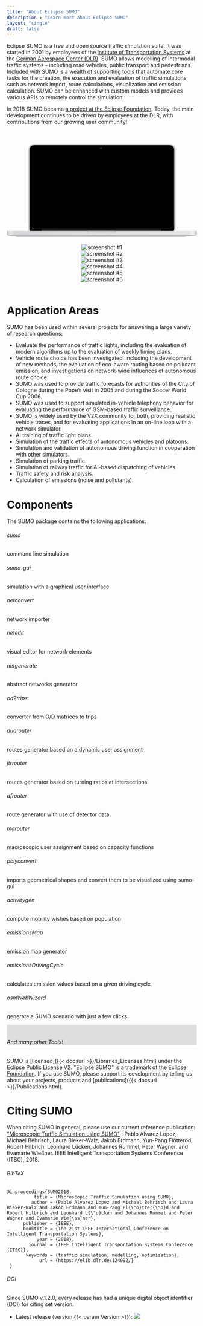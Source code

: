 ```yaml
---
title: "About Eclipse SUMO"
description : "Learn more about Eclipse SUMO"
layout: "single"
draft: false
---
```


Eclipse SUMO is a free and open source traffic simulation suite. It was started in 2001 by employees of the <a href="https://www.dlr.de/ts">Institute of Transportation Systems</a> at the <a href="https://www.dlr.de/">German Aerospace Center (DLR)</a>. SUMO allows modelling of intermodal traffic systems - including road vehicles, public transport and pedestrians. Included with SUMO is a wealth of supporting tools that automate core tasks for the creation, the execution and evaluation of traffic simulations, such as network import, route calculations, visualization and emission calculation. SUMO can be enhanced with custom models and provides various APIs to remotely control the simulation.

In 2018 SUMO became <a href="https://projects.eclipse.org/projects/automotive.sumo">a project at the Eclipse Foundation</a>. Today, the main development continues to be driven by employees at the DLR, with contributions from our growing user community!

<br>

<!-- Computer vector-image and screenshots -->
<center><div id="not_for_ie" class="col-sm-8 device-laptop">
<svg viewBox="0 0 707.42 398.84" class="computer-container transparent"> <defs id="defs66"> <linearGradient gradientUnits="userSpaceOnUse" gradientTransform="matrix(.99992 0 0 .86395 1.2423 49.596)" y2="472.52" y1="465.67" x2="359.08" x1="359.08" id="q"> <stop id="stop2" offset="0" stop-opacity=".70085" /> <stop id="stop4" offset="1" stop-opacity="0" stop-color="#4b5151" /> </linearGradient> <linearGradient id="p"> <stop id="stop7" offset="0" stop-color="#b3b3b3" /> <stop id="stop9" offset=".02" stop-color="#e9e9e9" /> <stop id="stop11" offset=".04" stop-color="#d4d4d7" /> <stop id="stop13" offset=".96" stop-color="#e4e4e6" /> <stop id="stop15" offset=".98" stop-color="#f4f4f4" /> <stop id="stop17" offset="1" stop-color="#b3b3b3" /> </linearGradient> <linearGradient id="o"> <stop id="stop20" offset="0" stop-color="#fff" /> <stop id="stop22" offset="1" stop-opacity=".8547" stop-color="#fff" /> </linearGradient> <radialGradient xlink:href="#o" gradientUnits="userSpaceOnUse" gradientTransform="matrix(1.2563,0,0,1.193485,-112.702,-103.27702)" r="3.4688" cy="101.43" cx="368.78" id="ab" /> <linearGradient xlink:href="#p" gradientUnits="userSpaceOnUse" gradientTransform="matrix(1.0024,0,0,0.73748,-19.2353,49.311)" y2="438.17" y1="438.17" x2="724.58" x1="19.123" id="r" /> <linearGradient gradientUnits="userSpaceOnUse" gradientTransform="matrix(1.0295,0,0,1.0095,-29.15,-87.1725)" y2="414.62" y1="35.017" x2="468.94" x1="423.08" id="s"> <stop id="stop27" offset="0" stop-color="#91404b" /> <stop id="stop29" offset=".40632" stop-color="#a3466f" /> <stop id="stop31" offset=".69016" stop-color="#915378" /> <stop id="stop33" offset="1" stop-color="#7d4984" /> </linearGradient> <linearGradient gradientUnits="userSpaceOnUse" gradientTransform="matrix(0.99992,0,0,0.86395,-16.8997,-34.053)" y2="472.52" y1="465.67" x2="359.08" x1="359.08" id="t"> <stop id="stop36" offset="0" stop-color="#c6c6c6" /> <stop id="stop38" offset="1" stop-color="#f2f2f2" /> </linearGradient> <linearGradient gradientUnits="userSpaceOnUse" gradientTransform="matrix(1.0083,0,0,0.76407,-21.24,20.861)" y2="485.04" y1="470.3" x2="334.45" x1="334.45" id="u"> <stop id="stop41" offset="0" stop-color="#d1d4d6" /> <stop id="stop43" offset=".5" stop-color="#a1a5a6" /> <stop id="stop45" offset="1" /> </linearGradient> <linearGradient xlink:href="#q" gradientUnits="userSpaceOnUse" gradientTransform="matrix(-1.0006,0,0,0.84879,718.068,-26.836)" y2="467.14" y1="467.8" x2="317.67" x1="310.54" id="v" /> <linearGradient xlink:href="#q" gradientUnits="userSpaceOnUse" gradientTransform="matrix(0.99992,0,0,0.86395,-16.8276,-34.066)" y2="467.14" y1="467.8" x2="317.67" x1="310.54" id="w" /> <linearGradient xlink:href="#p" gradientUnits="userSpaceOnUse" gradientTransform="matrix(0.99957,0,0,1,-18.191558,-83.51254)" y2="455.96" y1="455.96" x2="725.5" x1="18.2" id="x" /> <linearGradient gradientUnits="userSpaceOnUse" gradientTransform="matrix(1,0,0,2.3955,-18.142,-731.839)" y2="464.07" y1="464.07" x2="725.14" x1="18.142" id="y"> <stop id="stop51" offset="0" stop-opacity="0" stop-color="#cfcfcf" /> <stop id="stop53" offset=".5" stop-opacity=".84615" stop-color="#fff" /> <stop id="stop55" offset="1" stop-opacity="0" stop-color="#cfcfcf" /> </linearGradient> <linearGradient gradientUnits="userSpaceOnUse" gradientTransform="matrix(1.4772,0,0,0.89908,-204.002,-39.26)" y2="450.9" y1="439.86" x2="350.38" x1="350.38" id="z"> <stop id="stop58" offset="0" /> <stop id="stop60" offset=".5" stop-color="#4e4e4e" /> <stop id="stop62" offset="1" stop-color="#212121" /> </linearGradient> <linearGradient xlink:href="#o" gradientUnits="userSpaceOnUse" gradientTransform="matrix(1.3271,0,0,1.0058,-232.552,-81.4975)" y2="423.04" y1="97.768" x2="656.6" x1="525.28" id="aa" /> </defs> <g transform="matrix(1.0058955,0,0,0.8856864,-1.8760864,27.669255)" id="g150"> <rect style="fill:#d0d0d2;stroke:#b3b7b7;stroke-width:2;stroke-linecap:round;stroke-linejoin:bevel" id="rect68" ry="20.788" rx="19.999001" height="377.98999" width="542.42999" y="1.000002" x="82.888" /> <rect style="stroke:#000000;stroke-width:1.0088;stroke-linecap:round;stroke-linejoin:bevel" id="rect70" ry="17" rx="17" height="368.17001" width="535.76001" y="4.6169987" x="85.768005" /> <path inkscape:connector-curvature="0" style="opacity:0.16418;fill:url(#ab);stroke-width:1.2563" id="path76" d="m 354.95567,16.930536 a 4.359361,4.1414432 0 1 1 -8.71872,0 4.359361,4.1414432 0 1 1 8.71872,0 z" /> <rect style="fill:url(#r);stroke:url(#x);stroke-width:0.80483;stroke-linecap:round;stroke-linejoin:bevel" id="rect78" height="15.965" width="706.20001" y="364.47101" x="0.40200064" /> <path inkscape:connector-curvature="0" style="opacity:0.87065;fill:url(#t)" id="path80" d="m 297.028,364.011 v 1.5366 c 0,4.788 4.46,8.6421 10,8.6421 h 86.93 c 5.54,0 10,-3.8541 10,-8.6421 v -1.5366 z" /> <rect style="fill:url(#y)" id="rect82" height="2" width="707" y="378.841" x="1.9836426e-07" /> <path inkscape:connector-curvature="0" style="opacity:0.87065;fill:url(#v)" id="path84" d="m 403.938,364.241 v 1.5096 c 0,4.7039 -4.4629,8.4904 -10.007,8.4904 h -86.987 c -5.5436,0 -10.007,-3.7865 -10.007,-8.4904 v -1.5096 h 107 z" /> <path inkscape:connector-curvature="0" style="opacity:0.87065;fill:url(#w)" id="path86" d="m 297.098,364.001 v 1.5366 c 0,4.788 4.46,8.6421 10,8.6421 h 86.93 c 5.54,0 10,-3.8541 10,-8.6421 v -1.5366 z" /> <path inkscape:connector-curvature="0" style="fill:url(#u)" id="path88" d="m 0.4,380.821 c 6.2184,4.8804 30.22,6.9503 39.6,7 216.02,0.0348 620,0 620,0 7.65,9.4e-4 43.32,-3.2917 46.6,-7 z" /> <rect style="opacity:0.27917;fill:none;stroke:#ffffff;stroke-linecap:round;stroke-linejoin:bevel" id="rect90" ry="16.131001" rx="16.93" height="349.35001" width="533.56" y="5.1540012" x="86.828003" /> <rect style="fill:url(#z)" id="rect92" height="7.1926999" width="443.17001" y="356.211" x="129.748" /> </g> </svg>


<div id="sumoScreenshots" class="carousel computer-screenshot" data-ride="carousel">
  <div class="carousel-inner">
    <div class="carousel-item active">
      <img src="../images/screenshots/screenshot_a.png" alt="screenshot #1">
    </div>
    <div class="carousel-item">
      <img src="../images/screenshots/screenshot_b.png" alt="screenshot #2">
    </div>
    <div class="carousel-item">
      <img src="../images/screenshots/screenshot_c.png" alt="screenshot #3">
    </div>
    <div class="carousel-item">
      <img src="../images/screenshots/screenshot_d.png" alt="screenshot #4">
    </div>
    <div class="carousel-item">
      <img src="../images/screenshots/screenshot_e.png" alt="screenshot #5">
    </div>
    <div class="carousel-item">
      <img src="../images/screenshots/screenshot_f.png" alt="screenshot #6">
    </div>
  </div>
  <a class="carousel-control-prev" href="#sumoScreenshots" aria-label="previous image" data-slide="prev">
    <span class="carousel-control-prev-icon"></span>
  </a>
  <a class="carousel-control-next" href="#sumoScreenshots" aria-label="next image" data-slide="next">
    <span class="carousel-control-next-icon"></span>
  </a>
</div>

</div></center>

<br>

# Application Areas

SUMO has been used within several projects for answering a large variety of research questions:

- Evaluate the performance of traffic lights, including the evaluation of modern algorithms up to the evaluation of weekly timing plans.
- Vehicle route choice has been investigated, including the development of new methods, the evaluation of eco-aware routing based on pollutant emission, and investigations on network-wide influences of autonomous route choice.
- SUMO was used to provide traffic forecasts for authorities of the City of Cologne during the Pope’s visit in 2005 and during the Soccer World Cup 2006.
- SUMO was used to support simulated in-vehicle telephony behavior for evaluating the performance of GSM-based traffic surveillance.
- SUMO is widely used by the V2X community for both, providing realistic vehicle traces, and for evaluating applications in an on-line loop with a network simulator.
- AI training of traffic light plans.
- Simulation of the traffic effects of autonomous vehicles and platoons.
- Simulation and validation of autonomous driving function in cooperation with other simulators.
- Simulation of parking traffic.
- Simulation of railway traffic for AI-based dispatching of vehicles.
- Traffic safety and risk analysis.
- Calculation of emissions (noise and pollutants).

# Components

The SUMO package contains the following applications:
    
<div class="row text-center" id="components">
  <div class="col-md-3 margin-b">
    <a href="{{< docsurl >}}/sumo.html" style="text-decoration:none !important;"><div class="application-box">
      <h6>sumo</h6><p class="text-muted">command line simulation</p>
    </div></a>
  </div>
  <div class="col-md-3 margin-b">
    <a href="{{< docsurl >}}/sumo-gui.html" style="text-decoration:none !important;"><div class="application-box">
      <h6>sumo-gui</h6><p class="text-muted">simulation with a graphical user interface</p>
    </div></a>
  </div>
  <div class="col-md-3 margin-b">
    <a href="{{< docsurl >}}/netconvert.html" style="text-decoration:none !important;"><div class="application-box">
      <h6>netconvert</h6><p class="text-muted">network importer</p>
    </div></a>
  </div>
  <div class="col-md-3 margin-b">
    <a href="{{< docsurl >}}/Netedit/index.html" style="text-decoration:none !important;"><div class="application-box">
      <h6>netedit</h6><p class="text-muted">visual editor for network elements</p>
    </div></a>
  </div>
</div>

<div class="row text-center">
  <div class="col-md-3 margin-b">
    <a href="{{< docsurl >}}/netgenerate.html" style="text-decoration:none !important;"><div class="application-box">
      <h6>netgenerate</h6><p class="text-muted">abstract networks generator</p>
    </div></a>
  </div>
  <div class="col-md-3 margin-b">
    <a href="{{< docsurl >}}/od2trips.html" style="text-decoration:none !important;"><div class="application-box">
      <h6>od2trips</h6><p class="text-muted">converter from O/D matrices to trips</p>
    </div></a>
  </div>
  <div class="col-md-3 margin-b">
    <a href="{{< docsurl >}}/duarouter.html" style="text-decoration:none !important;"><div class="application-box">
      <h6>duarouter</h6><p class="text-muted">routes generator based on a dynamic user assignment</p>
    </div></a>
  </div>
  <div class="col-md-3 margin-b">
    <a href="{{< docsurl >}}/jtrrouter.html" style="text-decoration:none !important;"><div class="application-box">
      <h6>jtrrouter</h6><p class="text-muted">routes generator based on turning ratios at intersections</p>
    </div></a>
  </div>
</div>

<div class="row text-center">
  <div class="col-md-3 margin-b">
    <a href="{{< docsurl >}}/dfrouter.html" style="text-decoration:none !important;"><div class="application-box">
      <h6>dfrouter</h6><p class="text-muted">route generator with use of detector data</p>
    </div></a>
  </div>
  <div class="col-md-3 margin-b">
    <a href="{{< docsurl >}}/marouter.html" style="text-decoration:none !important;"><div class="application-box">
      <h6>marouter</h6><p class="text-muted">macroscopic user assignment based on capacity functions</p>
    </div></a>
  </div>
  <div class="col-md-3 margin-b">
    <a href="{{< docsurl >}}/polyconvert.html" style="text-decoration:none !important;"><div class="application-box">
      <h6>polyconvert</h6><p class="text-muted">imports geometrical shapes and convert them to be visualized using sumo-gui</p>
    </div></a>
  </div>
  <div class="col-md-3 margin-b">
    <a href="{{< docsurl >}}/activitygen.html" style="text-decoration:none !important;"><div class="application-box">
      <h6>activitygen</h6><p class="text-muted">compute mobility wishes based on population</p>
    </div></a>
  </div>
</div>

<div class="row text-center">
  <div class="col-md-3 margin-b">
    <a href="{{< docsurl >}}/Tools/Emissions.html#emissionsmap" style="text-decoration:none !important;"><div class="application-box">
      <h6>emissionsMap</h6><p class="text-muted">emission map generator</p>
    </div></a>
  </div>
  <div class="col-md-3 margin-b">
    <a href="{{< docsurl >}}/Tools/Emissions.html#emissionsdrivingcycle" style="text-decoration:none !important;"><div class="application-box">
      <h6>emissionsDrivingCycle</h6><p class="text-muted">calculates emission values based on a given driving cycle</p>
    </div></a>
  </div>
  <div class="col-md-3 margin-b">
    <a href="{{< docsurl >}}/Tools/Import/OSM.html#osmwebwizardpy" style="text-decoration:none !important;"><div class="application-box">
      <h6>osmWebWizard</h6><p class="text-muted">generate a SUMO scenario with just a few clicks</p>
    </div></a>
  </div>
  <div class="col-md-3 margin-b">
    <a href="{{< docsurl >}}/Tools/index.html" style="text-decoration:none !important;"><div class="application-box" style="background-color:#dedede !important;">
      <br><h6>And many other Tools!</h6>
    </div></a>
  </div>
</div>

SUMO is [licensed]({{< docsurl >}}/Libraries_Licenses.html) under the [Eclipse Public License V2](https://www.eclipse.org/legal/epl-2.0/). "Eclipse SUMO" is a trademark of the [Eclipse Foundation](https://eclipse.org). If you use SUMO, please support its development by telling us about your projects, products and [publications]({{< docsurl >}}/Publications.html).

# Citing SUMO

When citing SUMO in general, please use our current reference publication: ["Microscopic Traffic Simulation using SUMO"](https://ieeexplore.ieee.org/document/8569938) ; Pablo Alvarez Lopez, Michael Behrisch, Laura Bieker-Walz, Jakob Erdmann, Yun-Pang Flötteröd, Robert Hilbrich, Leonhard Lücken, Johannes Rummel, Peter Wagner, and Evamarie Wießner. IEEE Intelligent Transportation Systems Conference (ITSC), 2018.

###### BibTeX
```
@inproceedings{SUMO2018,
          title = {Microscopic Traffic Simulation using SUMO},
         author = {Pablo Alvarez Lopez and Michael Behrisch and Laura Bieker-Walz and Jakob Erdmann and Yun-Pang Fl{\"o}tter{\"o}d and Robert Hilbrich and Leonhard L{\"u}cken and Johannes Rummel and Peter Wagner and Evamarie Wie{\ss}ner},
      publisher = {IEEE},
      booktitle = {The 21st IEEE International Conference on Intelligent Transportation Systems},
           year = {2018},
        journal = {IEEE Intelligent Transportation Systems Conference (ITSC)},
       keywords = {traffic simulation, modelling, optimization},
            url = {https://elib.dlr.de/124092/}
 }
 ```
###### DOI
Since SUMO v.1.2.0, every release has had a unique digital object identifier (DOI) for citing set version.
- Latest release (version {{< param Version >}}): <a href="https://doi.org/{{< param DOI >}}"><img src="https://zenodo.org/badge/DOI/{{< param DOI >}}.svg"></a>
